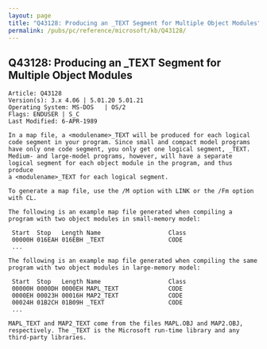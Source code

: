 ```yaml
---
layout: page
title: "Q43128: Producing an _TEXT Segment for Multiple Object Modules"
permalink: /pubs/pc/reference/microsoft/kb/Q43128/
---
```


## Q43128: Producing an _TEXT Segment for Multiple Object Modules

	Article: Q43128
	Version(s): 3.x 4.06 | 5.01.20 5.01.21
	Operating System: MS-DOS   | OS/2
	Flags: ENDUSER | S_C
	Last Modified: 6-APR-1989
	
	In a map file, a <modulename>_TEXT will be produced for each logical
	code segment in your program. Since small and compact model programs
	have only one code segment, you only get one logical segment, _TEXT.
	Medium- and large-model programs, however, will have a separate
	logical segment for each object module in the program, and thus produce
	a <modulename>_TEXT for each logical segment.
	
	To generate a map file, use the /M option with LINK or the /Fm option
	with CL.
	
	The following is an example map file generated when compiling a
	program with two object modules in small-memory model:
	
	 Start  Stop   Length Name                   Class
	 00000H 016EAH 016EBH _TEXT                  CODE
	 ...
	
	The following is an example map file generated when compiling the same
	program with two object modules in large-memory model:
	
	 Start  Stop   Length Name                   Class
	 00000H 0000DH 0000EH MAPL_TEXT              CODE
	 0000EH 00023H 00016H MAP2_TEXT              CODE
	 00024H 01B2CH 01B09H _TEXT                  CODE
	 ...
	
	MAPL_TEXT and MAP2_TEXT come from the files MAPL.OBJ and MAP2.OBJ,
	respectively. The _TEXT is the Microsoft run-time library and any
	third-party libraries.
